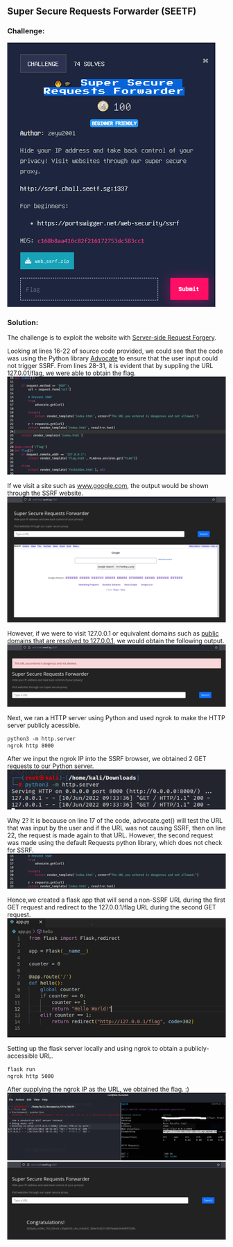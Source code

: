 ## Super Secure Requests Forwarder (SEETF)

### Challenge: 

![challenge description](img/challenge%20desc.png)

### Solution:

The challenge is to exploit the website with [Server-side Request Forgery](https://portswigger.net/web-security/ssrf).

Looking at lines 16-22 of source code provided, we could see that the code was using the Python library [Advocate](https://github.com/JordanMilne/Advocate) to ensure that the user input could not trigger SSRF. From lines 28-31, it is evident that by suppling the URL 127.0.01/flag, we were able to obtain the flag. ![source code](img/code%20provided.png)

If we visit a site such as www.google.com, the output would be shown through the SSRF website. ![google](img/google.png)

However, if we were to visit 127.0.0.1 or equivalent domains such as [public domains that are resolved to 127.0.0.1](https://gist.github.com/tinogomes/c425aa2a56d289f16a1f4fcb8a65ea65), we would obtain the following output. ![not allowed](img/not%20allowed.png)

Next, we ran a HTTP server using Python and used ngrok to make the HTTP server publicly acessible. 

    python3 -m http.server
    ngrok http 8000

After we input the ngrok IP into the SSRF browser, we obtained 2 GET requests to our Python server.![2 Get Requests](img/python%20server.png)

Why 2? It is because on line 17 of the code, advocate.get() will test the URL that was input by the user and if the URL was not causing SSRF, then on line 22, the request is made again to that URL. However, the second request was made using the default Requests python library, which does not check for SSRF. ![code provided 2](img/code%20provided%202.png)

Hence,we created a flask app that will send a non-SSRF URL during the first GET request and redirect to the 127.0.0.1/flag URL during the second GET request. ![flask poc](img/flask%20poc.png)

Setting up the flask server locally and using ngrok to obtain a publicly-accessible URL.

    flask run
    ngrok http 5000

After supplying the ngrok IP as the URL, we obtained the flag. :)
![flask and ngrok](img/flask%20and%20ngrok%20poc.png)
![flag](img/flag!.png)